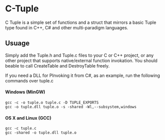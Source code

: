 # C-Tuple
C Tuple is a simple set of functions and a struct that mirrors a basic Tuple type found in C++, C# and other multi-paradigm languages.

## Usuage
Simply add the Tuple.h and Tuple.c files to your C or C++ project, or any other project that supports native/external function invokation. You should beable to call CreateTable and DestroyTable freely.

If you need a DLL for PInvoking it from C#, as an example, run the following commands over tuple.c

#### Windows (MinGW)
```
gcc -c -o tuple.o tuple.c -D TUPLE_EXPORTS
gcc -o tuple.dll tuple.o -s -shared -Wl,--subsystem,windows
```
#### OS X and Linux (GCC)
```
gcc -c tuple.c
gcc -shared -o tuple.dll tuple.o
```
